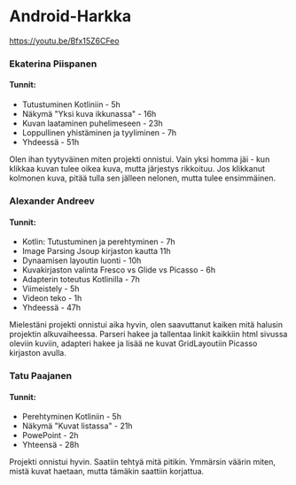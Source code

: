 # Android-Harkka

https://youtu.be/Bfx15Z6CFeo

### Ekaterina Piispanen

#### Tunnit:
* Tutustuminen Kotliniin - 5h
* Näkymä "Yksi kuva ikkunassa" - 16h
* Kuvan laataminen puhelimeseen - 23h
* Loppullinen yhistäminen ja tyyliminen - 7h
* Yhdeessä - 51h

Olen ihan tyytyväinen miten projekti onnistui. Vain yksi homma jäi - kun klikkaa kuvan tulee oikea kuva, mutta järjestys rikkoituu. Jos
klikkanut kolmonen kuva, pitää tulla sen jälleen nelonen, mutta tulee ensimmäinen. 

### Alexander Andreev

#### Tunnit:
* Kotlin: Tutustuminen ja perehtyminen  - 7h
* Image Parsing Jsoup kirjaston kautta 11h
* Dynaamisen layoutin luonti - 10h
* Kuvakirjaston valinta Fresco vs Glide vs Picasso - 6h
* Adapterin toteutus Kotlinilla - 7h
* Viimeistely - 5h
* Videon teko - 1h
* Yhdeessä - 47h

Mielestäni projekti onnistui aika hyvin, olen saavuttanut kaiken mitä halusin projektin alkuvaiheessa.
Parseri hakee ja tallentaa linkit kaikkiin html sivussa oleviin kuviin, adapteri hakee ja lisää ne kuvat GridLayoutiin Picasso kirjaston avulla.


### Tatu Paajanen

#### Tunnit:
* Perehtyminen Kotliniin - 5h
* Näkymä "Kuvat listassa" - 21h
* PowePoint - 2h
* Yhteensä - 28h

Projekti onnistui hyvin. Saatiin tehtyä mitä pitikin. Ymmärsin väärin miten, mistä kuvat haetaan, mutta tämäkin saattiin korjattua.
